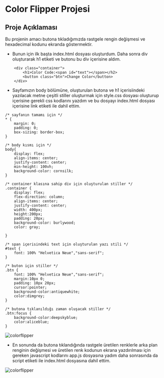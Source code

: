 # Color Flipper Projesi
## Proje Açıklaması
Bu projenin amacı butona tıkladığımızda rastgele rengin değişmesi ve hexadecimal kodunu ekranda göstermektir.

- Bunun için ilk başta index.html dosyası oluşturdum. Daha sonra div oluşturarak h1 etiketi ve butonu bu div içerisine aldım.

```
    <div class="container">
        <h1>Color Code:<span id="text"></span></h2>
        <button class="btn">Change Color</button>
    </div>
```
- Sayfamızın body bölümüne, oluşturulan butona ve h1 içerisiindeki yazılacak metne çeşitli stiller oluşturmak için style.css dosyası oluşturup içerisine gerekli css kodlarını yazdım ve bu dosyayı index.html dosyası içerisine link etiketi ile dahil ettim.

```
/* sayfanın tamamı için */
* {
    margin: 0;
    padding: 0;
    box-sizing: border-box;
}

/* body kısmı için */
body{
    display: flex;
    align-items: center;
    justify-content: center;
    min-height: 100vh;
    background-color: cornsilk;
}

/* container klasına sahip div için oluşturulan stiller */
.container {
    display: flex;
    flex-direction: column;
    align-items: center;
    justify-content: center;
    width: 400px;
    height:200px;
    padding: 20px;
    background-color: burlywood;
    color: gray;

}

/* span içerisindeki text için oluşturulan yazı stili */
#text {
    font: 100% "Helvetica Neue","sans-serif";
}

/* buton için stiller */
.btn {
    font: 100% "Helvetica Neue","sans-serif";
    margin:10px 0;
    padding: 10px 20px;
    cursor:pointer;
    background-color:antiquewhite;
    color:dimgrey;
}

/* butona tıklanıldığı zaman oluşacak stiller */
.btn:focus {
    background-color:deepskyblue;
    color:aliceblue;
}

```

![colorflipper](https://user-images.githubusercontent.com/86554799/158017999-b0565120-7d70-403d-b7fd-852de584ad76.jpg)

- En sonunda da butona tıklandığında rastgele üretilen renklerle arka plan renginin değişmesi ve üretilen renk kodunun ekrana yazdırılması için gereken javascript kodlarını app.js dosyasına yadım daha sonrasında da script etiketi ile index.html dosyasına dahil ettim.

![colorflipper](https://user-images.githubusercontent.com/86554799/158018851-df180f43-91a1-4bef-a86b-141b0d755860.gif)

